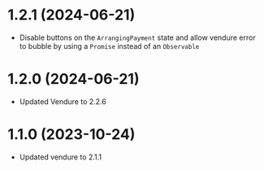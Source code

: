 # 1.2.1 (2024-06-21)

- Disable buttons on the `ArrangingPayment` state and allow vendure error to bubble by using a `Promise` instead of an `Observable`

# 1.2.0 (2024-06-21)

- Updated Vendure to 2.2.6

# 1.1.0 (2023-10-24)

- Updated vendure to 2.1.1

